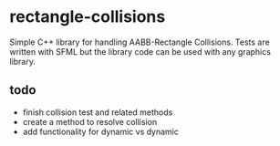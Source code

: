 # rectangle-collisions

Simple C++ library for handling AABB-Rectangle Collisions. Tests are written with SFML but the library code can be used with any graphics library.

## todo

* finish collision test and related methods
* create a method to resolve collision
* add functionality for dynamic vs dynamic
